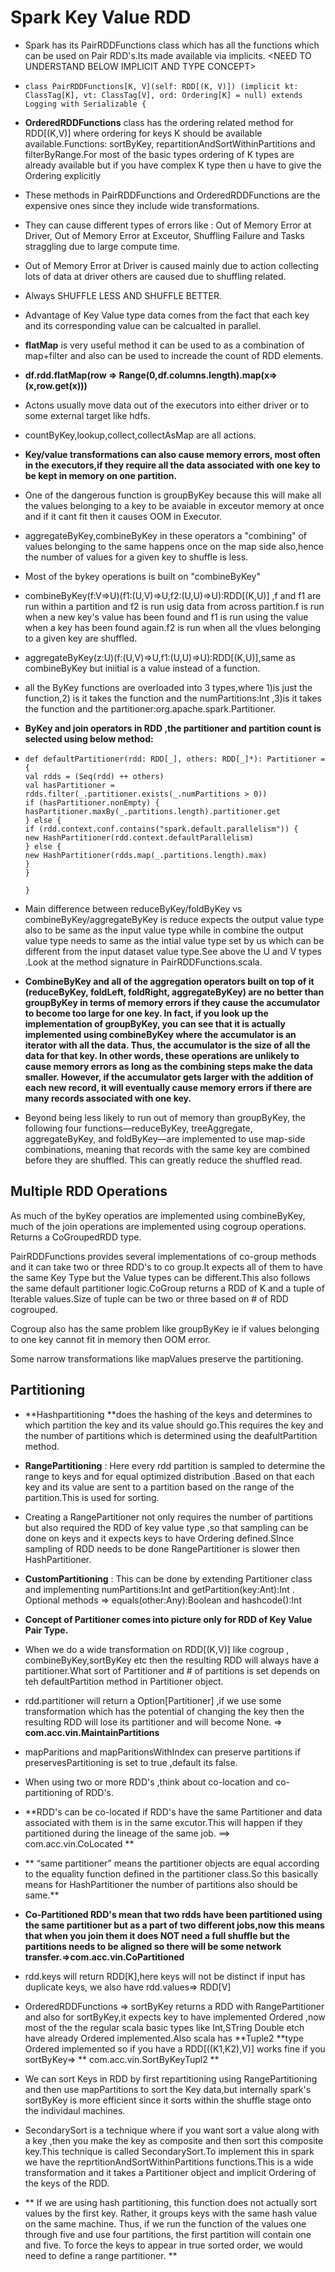# Spark Key Value RDD

* Spark has its PairRDDFunctions class which has all the functions which can be used on Pair RDD's.Its made available via implicits. &lt;NEED TO UNDERSTAND BELOW IMPLICIT AND TYPE CONCEPT&gt;
* `class PairRDDFunctions[K, V](self: RDD[(K, V)]) (implicit kt: ClassTag[K], vt: ClassTag[V], ord: Ordering[K] = null) extends Logging with Serializable {`
* **OrderedRDDFunctions** class has the ordering related method for RDD\[\(K,V\)\] where ordering for keys K should be available available.Functions: sortByKey, repartitionAndSortWithinPartitions and filterByRange.For most of the basic types ordering of K types are already available but if you have complex K type then u have to give the Ordering explicitly
* These methods in PairRDDFunctions and OrderedRDDFunctions are the expensive ones since they include wide transformations.
* They can cause different types of errors like : Out of Memory Error at Driver, Out of Memory Error at Exceutor, Shuffling Failure and Tasks straggling due to large compute time.
* Out of Memory Error at Driver is caused mainly due to action collecting lots of data at driver others are caused due to shuffling related.
* Always SHUFFLE LESS AND SHUFFLE BETTER.
* Advantage of Key Value type data comes from the fact that each key and its corresponding value can be calcualted in parallel.
* **flatMap** is very useful method it can be used to as a combination of map+filter and also can be used to increade the count of RDD elements.
* **df.rdd.flatMap\(row =&gt; Range\(0,df.columns.length\).map\(x=&gt;\(x,row.get\(x\)\)\)**
* Actons usually move data out of the executors into either driver or to some external target like hdfs.
* countByKey,lookup,collect,collectAsMap are all actions.
* **Key/value transformations can also cause memory errors, most often in the executors,if they require all the data associated with one key to be kept in memory on one partition.**
* One of the dangerous function is groupByKey because this will make all the values belonging to a key to be avaiable in exceutor memory at once and if it cant fit then it causes OOM in Executor.
* aggregateByKey,combineByKey in these operators a "combining" of values belonging to the same happens once on the map side also,hence the number of values for a given key to shuffle is less.
* Most of the bykey operations is built on "combineByKey" 
* combineByKey\(f:V=&gt;U\)\(f1:\(U,V\)=&gt;U,f2:\(U,U\)=&gt;U\):RDD\[\(K,U\)\]  ,f and f1 are run within a partition and f2 is run usig data from across partition.f is run when a new key's value has been found and f1 is run using the value when a key has been found again.f2 is run when all the vlues belonging to a given key are shuffled.
* aggregateByKey\(z:U\)\(f:\(U,V\)=&gt;U,f1:\(U,U\)=&gt;U\):RDD\[\(K,U\)\],same as combineByKey but iniitial is a value instead of a function.
* all the ByKey functions are overloaded into 3 types,where 1\)is just the function,2\) is it takes the function and the numPartitions:Int ,3\)is it takes the function and the partitioner:org.apache.spark.Partitioner.
* **ByKey and join operators in RDD ,the partitioner and partition count is selected using below method:**
* `def defaultPartitioner(rdd: RDD[_], others: RDD[_]*): Partitioner = {`  
    `val rdds = (Seq(rdd) ++ others)`  
    `val hasPartitioner = rdds.filter(_.partitioner.exists(_.numPartitions > 0))`  
    `if (hasPartitioner.nonEmpty) {`  
    `hasPartitioner.maxBy(_.partitions.length).partitioner.get`  
    `} else {`  
    `if (rdd.context.conf.contains("spark.default.parallelism")) {`  
    `new HashPartitioner(rdd.context.defaultParallelism)`  
    `} else {`  
    `new HashPartitioner(rdds.map(_.partitions.length).max)`  
    `}`  
    `}`

  `}`

* Main difference between reduceByKey/foldByKey vs combineByKey/aggregateByKey is reduce expects the output value type also to be same as the input value type while in combine the output value type needs to same as the intial value type set by us which can be different from the input dataset value type.See above the U and V types .Look at the method signature  in PairRDDFunctions.scala.

* **CombineByKey and all of the aggregation operators built on top of it \(reduceByKey, foldLeft, foldRight, aggregateByKey\) are no better than groupByKey in terms of memory errors if they cause the accumulator to become too large for one key. In fact, if you look up the implementation of groupByKey, you can see that it is actually implemented using combineByKey where the accumulator is an iterator with all the data. Thus, the accumulator is the size of all the data for that key. In other words, these operations are unlikely to cause memory errors as long as the combining steps make the data smaller. However, if the accumulator gets larger with the addition of each new record, it will eventually cause memory errors if there are many records associated with one key.**

* Beyond being less likely to run out of memory than groupByKey, the following four functions—reduceByKey, treeAggregate, aggregateByKey, and foldByKey—are implemented to use map-side combinations, meaning that records with the same key are combined before they are shuffled. This can greatly reduce the shuffled read.

## Multiple RDD Operations

As much of the byKey operatios are implemented using combineByKey, much of the join operations are implemented using cogroup operations. Returns a CoGroupedRDD type.

PairRDDFunctions provides several implementations of co-group methods and it can take  two or three RDD's to co group.It expects all of them to have the same Key Type but the Value types can be different.This also follows the same default partitioner logic.CoGroup returns a RDD of K and a tuple of Iterable values.Size of tuple can be two or three based on \# of RDD cogrouped.

Cogroup also has the same problem like groupByKey ie if values belonging to one key cannot fit in memory then OOM error.

Some narrow transformations like mapValues preserve the partitioning.

## Partitioning

* **Hashpartitioning **does the hashing of the keys and determines to which partition the key and its value should go.This requires the key and the number of partitions which is determined using the deafultPartition method.
* **RangePartitioning** : Here every rdd partition is sampled to determine the range to keys and for equal optimized distribution .Based on that each key and its value are sent to a partition based on the range of the partition.This is used for sorting.
* Creating a RangePartitioner not only requires the number of partitions but also required the RDD of key value type ,so that sampling can be done on keys and it expects keys to have Ordering defined.SInce sampling of RDD needs to be done RangePartitioner is slower then HashPartitioner.
* **CustomPartitioning** : This can be done by extending Partitioner class and implementing numPartitions:Int  and getPartition\(key:Ant\):Int  .  Optional methods =&gt; equals\(other:Any\):Boolean and hashcode\(\):Int

* **Concept of Partitioner comes into picture only for RDD of Key Value Pair Type.**

* When we do a wide transformation on RDD\[\(K,V\)\] like cogroup , combineByKey,sortByKey etc then the resulting RDD will always have a partitioner.What sort of Partitioner and \# of partitions is set depends on teh defaultPartition method in Partitioner object.

* rdd.partitioner will return a Option\[Partitioner\] ,if we use some transformation which has the potential of changing the key then the resulting RDD  will lose its partitioner and will become None. =&gt; **com.acc.vin.MaintainPartitions**

* mapParitions and mapParitionsWithIndex can preserve partitions if preservesPartitioning is set to true ,default its false.

* When using two or more RDD's ,think about co-location and co-partitioning of RDD's.

* **RDD's can be co-located if RDD's have the same Partitioner  and data associated with them is in the same excutor.This will happen if they partitioned during the lineage of the same job. ==&gt; com.acc.vin.CoLocated **

* ** “same partitioner” means the partitioner objects are equal according to the equality function defined in the partitioner class.So this basically means for HashPartitioner the number of partitions also should be same.**

* **Co-Partitioned RDD's mean that two rdds have been partitioned using the same partitioner but as a part of two different jobs,now this means that when you join them it does NOT need a full shuffle but the partitions needs to be aligned so there will be some network transfer.=&gt;com.acc.vin.CoPartitioned**

* rdd.keys will return RDD\[K\],here keys will not be distinct if input has duplicate keys, we also have rdd.values=&gt; RDD\[V\]

* OrderedRDDFunctions =&gt; sortByKey returns a RDD with RangePartitioner and also for sortByKey,it expects key to have implemented Ordered ,now most of the the regular scala basic types like Int,STring Double etch have already Ordered implemented.Also scala has **Tuple2 **type Ordered implemented so if you have a RDD\[\(\(K1,K2\),V\)\] works fine if you sortByKey=&gt; ** com.acc.vin.SortByKeyTupl2 **

* We can sort Keys in RDD by first repartitioning using RangePartitioning and then use mapPartitions to sort the Key data,but internally spark's sortByKey is more efficient since it sorts within the shuffle stage onto the individaul machines.

* SecondarySort is a technique  where if you want sort a value along with a key ,then you make the key as composite and then sort this composite key.This technique is called SecondarySort.To implement this in spark we have the reprtitionAndSortWithinPartitions functions.This is a wide transformation and it takes a Partitioner object and implicit Ordering of the keys of the RDD.

* ** If we are using hash partitioning, this function does not actually sort values by the first key. Rather, it groups keys with the same hash value on the same machine. Thus, if we run the function of the values one through five and use four partitions, the first partition will contain one and five. To force the keys to appear in true sorted order, we would need to define a range partitioner. **




